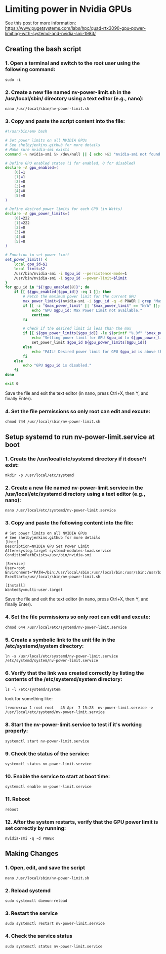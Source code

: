 
# Limiting power in Nvidia GPUs 

See this post for more information: https://www.pugetsystems.com/labs/hpc/quad-rtx3090-gpu-power-limiting-with-systemd-and-nvidia-smi-1983/

## Creating the bash script

### 1. Open a terminal and switch to the root user using the following command:

`sudo -i`

### 2. Create a new file named nv-power-limit.sh in the /usr/local/sbin/ directory using a text editor (e.g., nano):

`nano /usr/local/sbin/nv-power-limit.sh`

### 3. Copy and paste the script content into the file: 

```bash
#!/usr/bin/env bash

# Set power limits on all NVIDIA GPUs
# See shelbyjenkins.github for more details
# Make sure nvidia-smi exists 
command -v nvidia-smi &> /dev/null || { echo >&2 "nvidia-smi not found ... exiting."; exit 1; }

# Define GPU enabled states (1 for enabled, 0 for disabled)
declare -A gpu_enabled=(
    [0]=1
    [1]=1
    [2]=0
    [3]=0
    [4]=0
    [5]=0
)

# Define desired power limits for each GPU (in Watts)
declare -A gpu_power_limits=(
    [0]=222
    [1]=222
    [2]=0
    [3]=0
    [4]=0
    [5]=0
)

# Function to set power limit
set_power_limit() {
    local gpu_id=$1
    local limit=$2
    /usr/bin/nvidia-smi -i $gpu_id --persistence-mode=1
    /usr/bin/nvidia-smi -i $gpu_id --power-limit=$limit
}
for gpu_id in "${!gpu_enabled[@]}"; do
    if [[ ${gpu_enabled[$gpu_id]} -eq 1 ]]; then
        # Fetch the maximum power limit for the current GPU
        max_power_limit=$(nvidia-smi -i $gpu_id -q -d POWER | grep 'Max Power Limit' | awk '{print $5}' | grep -oE '[0-9]+([.][0-9]+)?')
        if [[ -z "$max_power_limit" || "$max_power_limit" == "N/A" ]]; then
            echo "GPU $gpu_id: Max Power Limit not available."
            continue
        fi

        # Check if the desired limit is less than the max
        if [[ ${gpu_power_limits[$gpu_id]} -le $(printf "%.0f" "$max_power_limit") ]]; then
            echo "Setting power limit for GPU $gpu_id to ${gpu_power_limits[$gpu_id]} Watts."
            set_power_limit $gpu_id ${gpu_power_limits[$gpu_id]}
        else
            echo "FAIL! Desired power limit for GPU $gpu_id is above the max allowable limit of $max_power_limit Watts."
        fi
    else
        echo "GPU $gpu_id is disabled."
    fi
done

exit 0
```
Save the file and exit the text editor (in nano, press Ctrl+X, then Y, and finally Enter).

### 4. Set the file permissions so only root can edit and excute:

`chmod 744 /usr/local/sbin/nv-power-limit.sh`


## Setup systemd to run nv-power-limit.service at boot

### 1. Create the /usr/local/etc/systemd directory if it doesn't exist:

`mkdir -p /usr/local/etc/systemd`

### 2. Create a new file named nv-power-limit.service in the /usr/local/etc/systemd directory using a text editor (e.g., nano):

`nano /usr/local/etc/systemd/nv-power-limit.service`

### 3. Copy and paste the following content into the file:

```
# Set power limits on all NVIDIA GPUs
# See shelbyjenkins.github for more details
[Unit]
Description=NVIDIA GPU Set Power Limit
After=syslog.target systemd-modules-load.service
ConditionPathExists=/usr/bin/nvidia-smi

[Service]
User=root
Environment="PATH=/bin:/usr/local/sbin:/usr/local/bin:/usr/sbin:/usr/bin"
ExecStart=/usr/local/sbin/nv-power-limit.sh

[Install]
WantedBy=multi-user.target
```
Save the file and exit the text editor (in nano, press Ctrl+X, then Y, and finally Enter).

### 4. Set the file permissions so only root can edit and excute:

`chmod 644 /usr/local/etc/systemd/nv-power-limit.service`

### 5. Create a symbolic link to the unit file in the /etc/systemd/system directory: 

`ln -s /usr/local/etc/systemd/nv-power-limit.service /etc/systemd/system/nv-power-limit.service`

### 6. Verify that the link was created correctly by listing the contents of the /etc/systemd/system directory:

`ls -l /etc/systemd/system`

look for something like:

`lrwxrwxrwx 1 root root   45 Apr  7 15:28  nv-power-limit.service -> /usr/local/etc/systemd/nv-power-limit.service`

### 8. Start the nv-power-limit.service to test if it's working properly:

`systemctl start nv-power-limit.service`

### 9. Check the status of the service: 

`systemctl status nv-power-limit.service`

### 10. Enable the service to start at boot time: 

`systemctl enable nv-power-limit.service`

### 11. Reboot

`reboot`

### 12. After the system restarts, verify that the GPU power limit is set correctly by running: 

`nvidia-smi -q -d POWER`

## Making Changes

### 1. Open, edit, and save the script

`nano /usr/local/sbin/nv-power-limit.sh`

### 2. Reload systemd

`sudo systemctl daemon-reload`

### 3. Restart the service

`sudo systemctl restart nv-power-limit.service`

### 4. Check the service status

`sudo systemctl status nv-power-limit.service`
